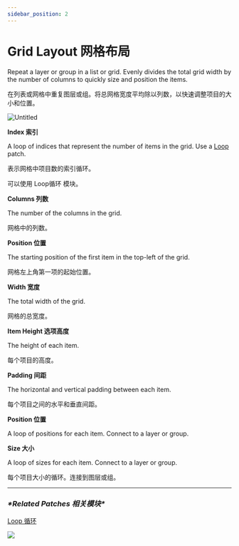 ```yaml
---
sidebar_position: 2
---
```


# Grid Layout 网格布局

Repeat a layer or group in a list or grid. Evenly divides the total grid width by the number of columns to quickly size and position the items.

在列表或网格中重复图层或组。将总网格宽度平均除以列数，以快速调整项目的大小和位置。

![Untitled](https://s3.us-west-2.amazonaws.com/secure.notion-static.com/22484d0a-5d3d-49a1-8353-b16f72c06d05/Untitled.png?X-Amz-Algorithm=AWS4-HMAC-SHA256&X-Amz-Content-Sha256=UNSIGNED-PAYLOAD&X-Amz-Credential=AKIAT73L2G45EIPT3X45%2F20220602%2Fus-west-2%2Fs3%2Faws4_request&X-Amz-Date=20220602T172439Z&X-Amz-Expires=86400&X-Amz-Signature=bac043c88e0df543fe4e934b0b215fd65c2992a2f1f2b80312cc52091ad3f40c&X-Amz-SignedHeaders=host&response-content-disposition=filename%20%3D%22Untitled.png%22&x-id=GetObject)

**Index 索引**

A loop of indices that represent the number of items in the grid. Use a [Loop](https://www.notion.so/Loop-6cc974bf77e84e7aaf7836927011540b) patch.

表示网格中项目数的索引循环。

可以使用 Loop循环 模块。

**Columns 列数**

The number of the columns in the grid.

网格中的列数。

**Position 位置**

The starting position of the first item in the top-left of the grid.

网格左上角第一项的起始位置。

**Width 宽度**

The total width of the grid.

网格的总宽度。

**Item Height 选项高度**

The height of each item.

每个项目的高度。

**Padding 间距**

The horizontal and vertical padding between each item.

每个项目之间的水平和垂直间距。

**Position 位置**

A loop of positions for each item. Connect to a layer or group.

**Size 大小**

A loop of sizes for each item. Connect to a layer or group.

每个项目大小的循环。连接到图层或组。

------

### ***\*Related Patches 相关模块\****

[Loop 循环](https://www.notion.so/Loop-6cc974bf77e84e7aaf7836927011540b)

![](https://s3.us-west-2.amazonaws.com/secure.notion-static.com/fe638925-a719-4746-baca-3ba8ecb0f618/Untitled.png?X-Amz-Algorithm=AWS4-HMAC-SHA256&X-Amz-Content-Sha256=UNSIGNED-PAYLOAD&X-Amz-Credential=AKIAT73L2G45EIPT3X45%2F20220602%2Fus-west-2%2Fs3%2Faws4_request&X-Amz-Date=20220602T172431Z&X-Amz-Expires=86400&X-Amz-Signature=46a205c4bfb1c8fd8e096466c2c7166f6ada70dc5443b5c1b6dc4e6edc2fdd38&X-Amz-SignedHeaders=host&response-content-disposition=filename%20%3D%22Untitled.png%22&x-id=GetObject)
